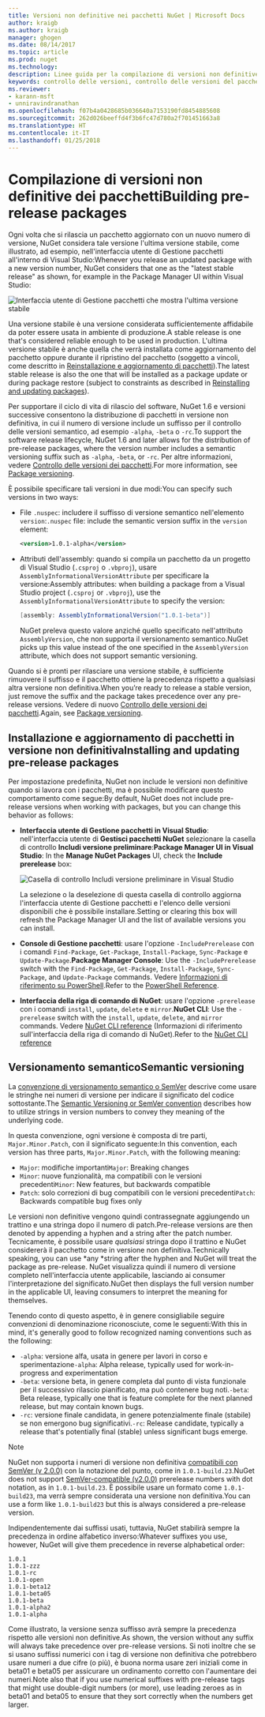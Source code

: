 ```yaml
---
title: Versioni non definitive nei pacchetti NuGet | Microsoft Docs
author: kraigb
ms.author: kraigb
manager: ghogen
ms.date: 08/14/2017
ms.topic: article
ms.prod: nuget
ms.technology: 
description: Linee guida per la compilazione di versioni non definitive dei pacchetti
keywords: controllo delle versioni, controllo delle versioni del pacchetto NuGet, versioni non definitive NuGet, pacchetti in versione non definitiva NuGet, versioni di anteprima dei pacchetti, versioni dei pacchetti RC, versioni dei pacchetti beta, controllo delle versioni semantico NuGet
ms.reviewer:
- karann-msft
- unniravindranathan
ms.openlocfilehash: f07b4a0428685b036640a7153190fd8454885608
ms.sourcegitcommit: 262d026beeffd4f3b6fc47d780a2f701451663a8
ms.translationtype: HT
ms.contentlocale: it-IT
ms.lasthandoff: 01/25/2018
---
```

# <a name="building-pre-release-packages"></a><span data-ttu-id="2af7e-104">Compilazione di versioni non definitive dei pacchetti</span><span class="sxs-lookup"><span data-stu-id="2af7e-104">Building pre-release packages</span></span>

<span data-ttu-id="2af7e-105">Ogni volta che si rilascia un pacchetto aggiornato con un nuovo numero di versione, NuGet considera tale versione l'ultima versione stabile, come illustrato, ad esempio, nell'interfaccia utente di Gestione pacchetti all'interno di Visual Studio:</span><span class="sxs-lookup"><span data-stu-id="2af7e-105">Whenever you release an updated package with a new version number, NuGet considers that one as the "latest stable release" as shown, for example in the Package Manager UI within Visual Studio:</span></span>

![Interfaccia utente di Gestione pacchetti che mostra l'ultima versione stabile](media/Prerelease_01-LatestStable.png)

<span data-ttu-id="2af7e-107">Una versione stabile è una versione considerata sufficientemente affidabile da poter essere usata in ambiente di produzione.</span><span class="sxs-lookup"><span data-stu-id="2af7e-107">A stable release is one that's considered reliable enough to be used in production.</span></span> <span data-ttu-id="2af7e-108">L'ultima versione stabile è anche quella che verrà installata come aggiornamento del pacchetto oppure durante il ripristino del pacchetto (soggetto a vincoli, come descritto in [Reinstallazione e aggiornamento di pacchetti](../consume-packages/reinstalling-and-updating-packages.md)).</span><span class="sxs-lookup"><span data-stu-id="2af7e-108">The latest stable release is also the one that will be installed as a package update or during package restore (subject to constraints as described in [Reinstalling and updating packages](../consume-packages/reinstalling-and-updating-packages.md)).</span></span>

<span data-ttu-id="2af7e-109">Per supportare il ciclo di vita di rilascio del software, NuGet 1.6 e versioni successive consentono la distribuzione di pacchetti in versione non definitiva, in cui il numero di versione include un suffisso per il controllo delle versioni semantico, ad esempio `-alpha`, `-beta` o `-rc`.</span><span class="sxs-lookup"><span data-stu-id="2af7e-109">To support the software release lifecycle, NuGet 1.6 and later allows for the distribution of pre-release packages, where the version number includes a semantic versioning suffix such as `-alpha`, `-beta`, or `-rc`.</span></span> <span data-ttu-id="2af7e-110">Per altre informazioni, vedere [Controllo delle versioni dei pacchetti](../reference/package-versioning.md#pre-release-versions).</span><span class="sxs-lookup"><span data-stu-id="2af7e-110">For more information, see [Package versioning](../reference/package-versioning.md#pre-release-versions).</span></span>

<span data-ttu-id="2af7e-111">È possibile specificare tali versioni in due modi:</span><span class="sxs-lookup"><span data-stu-id="2af7e-111">You can specify such versions in two ways:</span></span>

- <span data-ttu-id="2af7e-112">File `.nuspec`: includere il suffisso di versione semantico nell'elemento `version`:</span><span class="sxs-lookup"><span data-stu-id="2af7e-112">`.nuspec` file: include the semantic version suffix in the `version` element:</span></span>

    ```xml
    <version>1.0.1-alpha</version>
    ```

- <span data-ttu-id="2af7e-113">Attributi dell'assembly: quando si compila un pacchetto da un progetto di Visual Studio (`.csproj` o `.vbproj`), usare `AssemblyInformationalVersionAttribute` per specificare la versione:</span><span class="sxs-lookup"><span data-stu-id="2af7e-113">Assembly attributes: when building a package from a Visual Studio project (`.csproj` or `.vbproj`), use the `AssemblyInformationalVersionAttribute` to specify the version:</span></span>

    ```cs
    [assembly: AssemblyInformationalVersion("1.0.1-beta")]
    ```

    <span data-ttu-id="2af7e-114">NuGet preleva questo valore anziché quello specificato nell'attributo `AssemblyVersion`, che non supporta il versionamento semantico.</span><span class="sxs-lookup"><span data-stu-id="2af7e-114">NuGet picks up this value instead of the one specified in the `AssemblyVersion` attribute, which does not support semantic versioning.</span></span>

<span data-ttu-id="2af7e-115">Quando si è pronti per rilasciare una versione stabile, è sufficiente rimuovere il suffisso e il pacchetto ottiene la precedenza rispetto a qualsiasi altra versione non definitiva.</span><span class="sxs-lookup"><span data-stu-id="2af7e-115">When you’re ready to release a stable version, just remove the suffix and the package takes precedence over any pre-release versions.</span></span> <span data-ttu-id="2af7e-116">Vedere di nuovo [Controllo delle versioni dei pacchetti](../reference/package-versioning.md#pre-release-versions).</span><span class="sxs-lookup"><span data-stu-id="2af7e-116">Again, see [Package versioning](../reference/package-versioning.md#pre-release-versions).</span></span>

## <a name="installing-and-updating-pre-release-packages"></a><span data-ttu-id="2af7e-117">Installazione e aggiornamento di pacchetti in versione non definitiva</span><span class="sxs-lookup"><span data-stu-id="2af7e-117">Installing and updating pre-release packages</span></span>

<span data-ttu-id="2af7e-118">Per impostazione predefinita, NuGet non include le versioni non definitive quando si lavora con i pacchetti, ma è possibile modificare questo comportamento come segue:</span><span class="sxs-lookup"><span data-stu-id="2af7e-118">By default, NuGet does not include pre-release versions when working with packages, but you can change this behavior as follows:</span></span>

- <span data-ttu-id="2af7e-119">**Interfaccia utente di Gestione pacchetti in Visual Studio**: nell'interfaccia utente di **Gestisci pacchetti NuGet** selezionare la casella di controllo **Includi versione preliminare**:</span><span class="sxs-lookup"><span data-stu-id="2af7e-119">**Package Manager UI in Visual Studio**: In the **Manage NuGet Packages** UI, check the **Include prerelease** box:</span></span>

    ![Casella di controllo Includi versione preliminare in Visual Studio](media/Prerelease_02-CheckPrerelease.png)

    <span data-ttu-id="2af7e-121">La selezione o la deselezione di questa casella di controllo aggiorna l'interfaccia utente di Gestione pacchetti e l'elenco delle versioni disponibili che è possibile installare.</span><span class="sxs-lookup"><span data-stu-id="2af7e-121">Setting or clearing this box will refresh the Package Manager UI and the list of available versions you can install.</span></span>

- <span data-ttu-id="2af7e-122">**Console di Gestione pacchetti**: usare l'opzione `-IncludePrerelease` con i comandi `Find-Package`, `Get-Package`, `Install-Package`, `Sync-Package` e `Update-Package`.</span><span class="sxs-lookup"><span data-stu-id="2af7e-122">**Package Manager Console**: Use the `-IncludePrerelease` switch with the `Find-Package`, `Get-Package`, `Install-Package`, `Sync-Package`, and `Update-Package` commands.</span></span> <span data-ttu-id="2af7e-123">Vedere [Informazioni di riferimento su PowerShell](../tools/powershell-reference.md).</span><span class="sxs-lookup"><span data-stu-id="2af7e-123">Refer to the [PowerShell Reference](../tools/powershell-reference.md).</span></span>

- <span data-ttu-id="2af7e-124">**Interfaccia della riga di comando di NuGet**: usare l'opzione `-prerelease` con i comandi `install`, `update`, `delete` e `mirror`.</span><span class="sxs-lookup"><span data-stu-id="2af7e-124">**NuGet CLI**: Use the `-prerelease` switch with the `install`, `update`, `delete`, and `mirror` commands.</span></span> <span data-ttu-id="2af7e-125">Vedere [NuGet CLI reference](../tools/nuget-exe-cli-reference.md) (Informazioni di riferimento sull'interfaccia della riga di comando di NuGet).</span><span class="sxs-lookup"><span data-stu-id="2af7e-125">Refer to the [NuGet CLI reference](../tools/nuget-exe-cli-reference.md)</span></span>

## <a name="semantic-versioning"></a><span data-ttu-id="2af7e-126">Versionamento semantico</span><span class="sxs-lookup"><span data-stu-id="2af7e-126">Semantic versioning</span></span>

<span data-ttu-id="2af7e-127">La [convenzione di versionamento semantico o SemVer](http://semver.org/spec/v1.0.0.html) descrive come usare le stringhe nei numeri di versione per indicare il significato del codice sottostante.</span><span class="sxs-lookup"><span data-stu-id="2af7e-127">The [Semantic Versioning or SemVer convention](http://semver.org/spec/v1.0.0.html) describes how to utilize strings in version numbers to convey they meaning of the underlying code.</span></span>

<span data-ttu-id="2af7e-128">In questa convenzione, ogni versione è composta di tre parti, `Major.Minor.Patch`, con il significato seguente:</span><span class="sxs-lookup"><span data-stu-id="2af7e-128">In this convention, each version has three parts, `Major.Minor.Patch`, with the following meaning:</span></span>

- <span data-ttu-id="2af7e-129">`Major`: modifiche importanti</span><span class="sxs-lookup"><span data-stu-id="2af7e-129">`Major`: Breaking changes</span></span>
- <span data-ttu-id="2af7e-130">`Minor`: nuove funzionalità, ma compatibili con le versioni precedenti</span><span class="sxs-lookup"><span data-stu-id="2af7e-130">`Minor`: New features, but backwards compatible</span></span>
- <span data-ttu-id="2af7e-131">`Patch`: solo correzioni di bug compatibili con le versioni precedenti</span><span class="sxs-lookup"><span data-stu-id="2af7e-131">`Patch`: Backwards compatible bug fixes only</span></span>

<span data-ttu-id="2af7e-132">Le versioni non definitive vengono quindi contrassegnate aggiungendo un trattino e una stringa dopo il numero di patch.</span><span class="sxs-lookup"><span data-stu-id="2af7e-132">Pre-release versions are then denoted by appending a hyphen and a string after the patch number.</span></span> <span data-ttu-id="2af7e-133">Tecnicamente, è possibile usare *qualsiasi* stringa dopo il trattino e NuGet considererà il pacchetto come in versione non definitiva.</span><span class="sxs-lookup"><span data-stu-id="2af7e-133">Technically speaking, you can use *any *string after the hyphen and NuGet will treat the package as pre-release.</span></span> <span data-ttu-id="2af7e-134">NuGet visualizza quindi il numero di versione completo nell'interfaccia utente applicabile, lasciando ai consumer l'interpretazione del significato.</span><span class="sxs-lookup"><span data-stu-id="2af7e-134">NuGet then displays the full version number in the applicable UI, leaving consumers to interpret the meaning for themselves.</span></span>

<span data-ttu-id="2af7e-135">Tenendo conto di questo aspetto, è in genere consigliabile seguire convenzioni di denominazione riconosciute, come le seguenti:</span><span class="sxs-lookup"><span data-stu-id="2af7e-135">With this in mind, it's generally good to follow recognized naming conventions such as the following:</span></span>

- <span data-ttu-id="2af7e-136">`-alpha`: versione alfa, usata in genere per lavori in corso e sperimentazione</span><span class="sxs-lookup"><span data-stu-id="2af7e-136">`-alpha`: Alpha release, typically used for work-in-progress and experimentation</span></span>
- <span data-ttu-id="2af7e-137">`-beta`: versione beta, in genere completa dal punto di vista funzionale per il successivo rilascio pianificato, ma può contenere bug noti.</span><span class="sxs-lookup"><span data-stu-id="2af7e-137">`-beta`: Beta release, typically one that is feature complete for the next planned release, but may contain known bugs.</span></span>
- <span data-ttu-id="2af7e-138">`-rc`: versione finale candidata, in genere potenzialmente finale (stabile) se non emergono bug significativi.</span><span class="sxs-lookup"><span data-stu-id="2af7e-138">`-rc`: Release candidate, typically a release that's potentially final (stable) unless significant bugs emerge.</span></span>

> [!Note]
> <span data-ttu-id="2af7e-139">NuGet non supporta i numeri di versione non definitiva [compatibili con SemVer (v 2.0.0)](http://semver.org/spec/v2.0.0.html) con la notazione del punto, come in `1.0.1-build.23`.</span><span class="sxs-lookup"><span data-stu-id="2af7e-139">NuGet does not support [SemVer-compatible (v2.0.0)](http://semver.org/spec/v2.0.0.html) prerelease numbers with dot notation, as in `1.0.1-build.23`.</span></span> <span data-ttu-id="2af7e-140">È possibile usare un formato come `1.0.1-build23`, ma verrà sempre considerata una versione non definitiva.</span><span class="sxs-lookup"><span data-stu-id="2af7e-140">You can use a form like `1.0.1-build23` but this is always considered a pre-release version.</span></span>

<span data-ttu-id="2af7e-141">Indipendentemente dai suffissi usati, tuttavia, NuGet stabilirà sempre la precedenza in ordine alfabetico inverso:</span><span class="sxs-lookup"><span data-stu-id="2af7e-141">Whatever suffixes you use, however, NuGet will give them precedence in reverse alphabetical order:</span></span>

    1.0.1
    1.0.1-zzz
    1.0.1-rc
    1.0.1-open
    1.0.1-beta12
    1.0.1-beta05
    1.0.1-beta
    1.0.1-alpha2
    1.0.1-alpha

<span data-ttu-id="2af7e-142">Come illustrato, la versione senza suffisso avrà sempre la precedenza rispetto alle versioni non definitive.</span><span class="sxs-lookup"><span data-stu-id="2af7e-142">As shown, the version without any suffix will always take precedence over pre-release versions.</span></span> <span data-ttu-id="2af7e-143">Si noti inoltre che se si usano suffissi numerici con i tag di versione non definitiva che potrebbero usare numeri a due cifre (o più), è buona norma usare zeri iniziali come in beta01 e beta05 per assicurare un ordinamento corretto con l'aumentare dei numeri.</span><span class="sxs-lookup"><span data-stu-id="2af7e-143">Note also that if you use numerical suffixes with pre-release tags that might use double-digit numbers (or more), use leading zeroes as in beta01 and beta05 to ensure that they sort correctly when the numbers get larger.</span></span>
